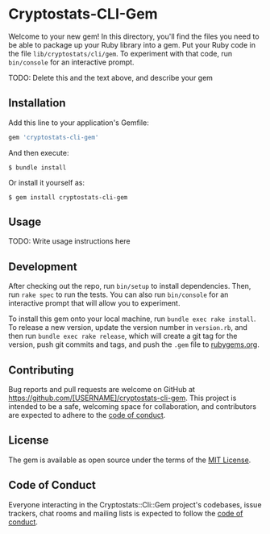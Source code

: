 # Cryptostats-CLI-Gem

Welcome to your new gem! In this directory, you'll find the files you need to be able to package up your Ruby library into a gem. Put your Ruby code in the file `lib/cryptostats/cli/gem`. To experiment with that code, run `bin/console` for an interactive prompt.

TODO: Delete this and the text above, and describe your gem

## Installation

Add this line to your application's Gemfile:

```ruby
gem 'cryptostats-cli-gem'
```

And then execute:

    $ bundle install

Or install it yourself as:

    $ gem install cryptostats-cli-gem

## Usage

TODO: Write usage instructions here

## Development

After checking out the repo, run `bin/setup` to install dependencies. Then, run `rake spec` to run the tests. You can also run `bin/console` for an interactive prompt that will allow you to experiment.

To install this gem onto your local machine, run `bundle exec rake install`. To release a new version, update the version number in `version.rb`, and then run `bundle exec rake release`, which will create a git tag for the version, push git commits and tags, and push the `.gem` file to [rubygems.org](https://rubygems.org).

## Contributing

Bug reports and pull requests are welcome on GitHub at https://github.com/[USERNAME]/cryptostats-cli-gem. This project is intended to be a safe, welcoming space for collaboration, and contributors are expected to adhere to the [code of conduct](https://github.com/[USERNAME]/cryptostats-cli-gem/blob/master/CODE_OF_CONDUCT.md).


## License

The gem is available as open source under the terms of the [MIT License](https://opensource.org/licenses/MIT).

## Code of Conduct

Everyone interacting in the Cryptostats::Cli::Gem project's codebases, issue trackers, chat rooms and mailing lists is expected to follow the [code of conduct](https://github.com/[USERNAME]/cryptostats-cli-gem/blob/master/CODE_OF_CONDUCT.md).
